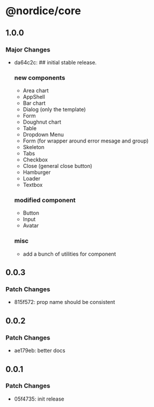 # @nordice/core

## 1.0.0

### Major Changes

- da64c2c: ## initial stable release.

  ### new components

  - Area chart
  - AppShell
  - Bar chart
  - Dialog (only the template)
  - Form
  - Doughnut chart
  - Table
  - Dropdown Menu
  - Form (for wrapper around error mesage and group)
  - Skeleton
  - Tabs
  - Checkbox
  - Close (general close button)
  - Hamburger
  - Loader
  - Textbox

  ### modified component

  - Button
  - Input
  - Avatar

  ### misc

  - add a bunch of utilities for component

## 0.0.3

### Patch Changes

- 815f572: prop name should be consistent

## 0.0.2

### Patch Changes

- ae179eb: better docs

## 0.0.1

### Patch Changes

- 05f4735: init release
